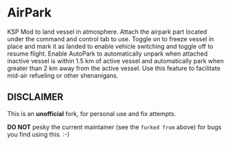 # AirPark
KSP Mod to land vessel in atmosphere. Attach the airpark part located under the command and control tab to use. Toggle on to freeze vessel in place and mark it as landed to enable vehicle switching and toggle off to resume flight. Enable AutoPark to automatically unpark when attached inactive vessel is within 1.5 km of active vessel and automatically park when greater than 2 km away from the  active vessel. Use this feature to facilitate mid-air refueling or other shenanigans.

## DISCLAIMER

This is an **unofficial** fork, for personal use and fix attempts.

**DO NOT** pesky the current maintainer (see the `forked from` above) for bugs you find using this. :-)
